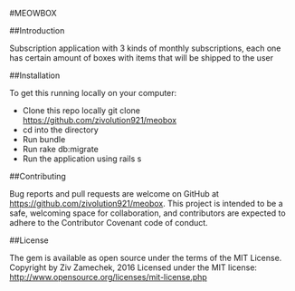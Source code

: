 #MEOWBOX

##Introduction

Subscription application with 3 kinds of monthly subscriptions, each one has certain amount of boxes with items that will be shipped to the user

##Installation

To get this running locally on your computer:
- Clone this repo locally git clone https://github.com/zivolution921/meobox
- cd into the directory
- Run bundle
- Run rake db:migrate
- Run the application using rails s


##Contributing

Bug reports and pull requests are welcome on GitHub at https://github.com/zivolution921/meobox. This project is intended to be a safe, welcoming space for collaboration, and contributors are expected to adhere to the Contributor Covenant code of conduct.


##License

The gem is available as open source under the terms of the MIT License. Copyright by Ziv Zamechek, 2016 Licensed under the MIT license: http://www.opensource.org/licenses/mit-license.php
